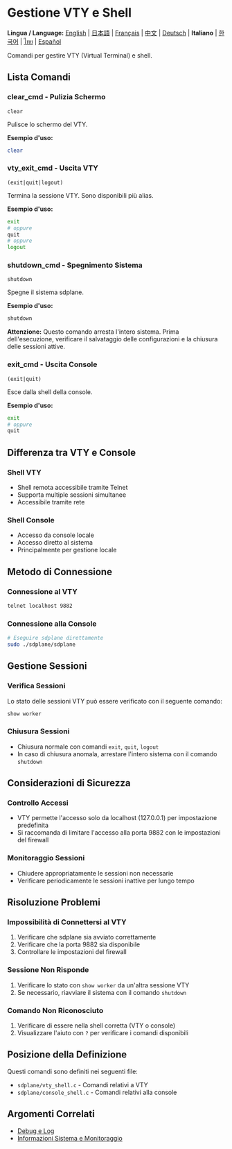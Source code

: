 # Gestione VTY e Shell

**Lingua / Language:** [English](../vty-shell.md) | [日本語](../ja/vty-shell.md) | [Français](../fr/vty-shell.md) | [中文](../zh/vty-shell.md) | [Deutsch](../de/vty-shell.md) | **Italiano** | [한국어](../ko/vty-shell.md) | [ไทย](../th/vty-shell.md) | [Español](../es/vty-shell.md)

Comandi per gestire VTY (Virtual Terminal) e shell.

## Lista Comandi

### clear_cmd - Pulizia Schermo
```
clear
```

Pulisce lo schermo del VTY.

**Esempio d'uso:**
```bash
clear
```

### vty_exit_cmd - Uscita VTY
```
(exit|quit|logout)
```

Termina la sessione VTY. Sono disponibili più alias.

**Esempio d'uso:**
```bash
exit
# oppure
quit
# oppure
logout
```

### shutdown_cmd - Spegnimento Sistema
```
shutdown
```

Spegne il sistema sdplane.

**Esempio d'uso:**
```bash
shutdown
```

**Attenzione:** Questo comando arresta l'intero sistema. Prima dell'esecuzione, verificare il salvataggio delle configurazioni e la chiusura delle sessioni attive.

### exit_cmd - Uscita Console
```
(exit|quit)
```

Esce dalla shell della console.

**Esempio d'uso:**
```bash
exit
# oppure
quit
```

## Differenza tra VTY e Console

### Shell VTY
- Shell remota accessibile tramite Telnet
- Supporta multiple sessioni simultanee
- Accessibile tramite rete

### Shell Console
- Accesso da console locale
- Accesso diretto al sistema
- Principalmente per gestione locale

## Metodo di Connessione

### Connessione al VTY
```bash
telnet localhost 9882
```

### Connessione alla Console
```bash
# Eseguire sdplane direttamente
sudo ./sdplane/sdplane
```

## Gestione Sessioni

### Verifica Sessioni
Lo stato delle sessioni VTY può essere verificato con il seguente comando:
```bash
show worker
```

### Chiusura Sessioni
- Chiusura normale con comandi `exit`, `quit`, `logout`
- In caso di chiusura anomala, arrestare l'intero sistema con il comando `shutdown`

## Considerazioni di Sicurezza

### Controllo Accessi
- VTY permette l'accesso solo da localhost (127.0.0.1) per impostazione predefinita
- Si raccomanda di limitare l'accesso alla porta 9882 con le impostazioni del firewall

### Monitoraggio Sessioni
- Chiudere appropriatamente le sessioni non necessarie
- Verificare periodicamente le sessioni inattive per lungo tempo

## Risoluzione Problemi

### Impossibilità di Connettersi al VTY
1. Verificare che sdplane sia avviato correttamente
2. Verificare che la porta 9882 sia disponibile
3. Controllare le impostazioni del firewall

### Sessione Non Risponde
1. Verificare lo stato con `show worker` da un'altra sessione VTY
2. Se necessario, riavviare il sistema con il comando `shutdown`

### Comando Non Riconosciuto
1. Verificare di essere nella shell corretta (VTY o console)
2. Visualizzare l'aiuto con `?` per verificare i comandi disponibili

## Posizione della Definizione

Questi comandi sono definiti nei seguenti file:
- `sdplane/vty_shell.c` - Comandi relativi a VTY
- `sdplane/console_shell.c` - Comandi relativi alla console

## Argomenti Correlati

- [Debug e Log](debug-logging.md)
- [Informazioni Sistema e Monitoraggio](system-monitoring.md)